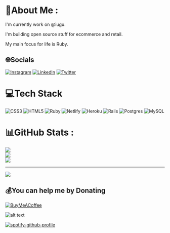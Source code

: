 # 💫About Me :
I'm currently work on @iugu.

I'm building open source stuff for ecommerce and retail.

My main focus for life is Ruby.

## 🌐Socials
[![Instagram](https://img.shields.io/badge/Instagram-%23E4405F.svg?logo=Instagram&logoColor=white)](https://www.instagram.com/matheus.puppe/) [![LinkedIn](https://img.shields.io/badge/LinkedIn-%230077B5.svg?logo=linkedin&logoColor=white)](https://www.linkedin.com/in/matheus-puppe/) [![Twitter](https://img.shields.io/badge/Twitter-%231DA1F2.svg?logo=Twitter&logoColor=white)](https://twitter.com/MatPuppe1990) 

# 💻Tech Stack
![CSS3](https://img.shields.io/badge/css3-%231572B6.svg?style=for-the-badge&logo=css3&logoColor=white) ![HTML5](https://img.shields.io/badge/html5-%23E34F26.svg?style=for-the-badge&logo=html5&logoColor=white) ![Ruby](https://img.shields.io/badge/ruby-%23CC342D.svg?style=for-the-badge&logo=ruby&logoColor=white) ![Netlify](https://img.shields.io/badge/netlify-%23000000.svg?style=for-the-badge&logo=netlify&logoColor=#00C7B7) ![Heroku](https://img.shields.io/badge/heroku-%23430098.svg?style=for-the-badge&logo=heroku&logoColor=white) ![Rails](https://img.shields.io/badge/rails-%23CC0000.svg?style=for-the-badge&logo=ruby-on-rails&logoColor=white) ![Postgres](https://img.shields.io/badge/postgres-%23316192.svg?style=for-the-badge&logo=postgresql&logoColor=white) ![MySQL](https://img.shields.io/badge/mysql-%2300f.svg?style=for-the-badge&logo=mysql&logoColor=white)
# 📊GitHub Stats :
![](https://github-readme-stats.vercel.app/api?username=puppe1990&theme=radical&hide_border=false&include_all_commits=false&count_private=false)<br/>
![](https://github-readme-streak-stats.herokuapp.com/?user=puppe1990&theme=radical&hide_border=false)<br/>
![](https://github-readme-stats.vercel.app/api/top-langs/?username=puppe1990&theme=radical&hide_border=false&include_all_commits=false&count_private=false&layout=compact)

---
[![](https://visitcount.itsvg.in/api?id=puppe1990&icon=0&color=0)](https://visitcount.itsvg.in)

  ## 💰You can help me by Donating
  [![BuyMeACoffee](https://img.shields.io/badge/Buy%20Me%20a%20Coffee-ffdd00?style=for-the-badge&logo=buy-me-a-coffee&logoColor=black)](https://buymeacoffee.com/https://www.buymeacoffee.com/puppe1990) 

  <!-- Proudly created with GPRM ( https://gprm.itsvg.in ) -->
  

![alt text](https://cr-ss-service.azurewebsites.net/api/ScreenShot?widget=summary&username=puppe1990)

[![spotify-github-profile](https://spotify-github-profile.vercel.app/api/view?uid=12146075266&cover_image=true&theme=default&bar_color_cover=false)](https://github.com/kittinan/spotify-github-profile)


